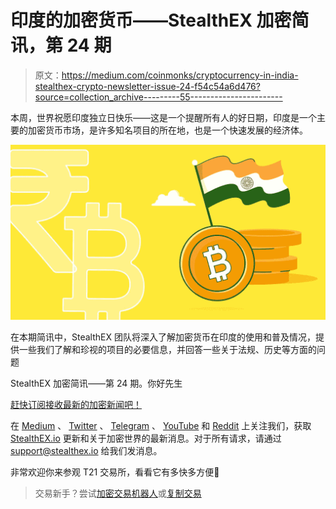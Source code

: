 # 印度的加密货币——StealthEX 加密简讯，第 24 期

> 原文：<https://medium.com/coinmonks/cryptocurrency-in-india-stealthex-crypto-newsletter-issue-24-f54c54a6d476?source=collection_archive---------55----------------------->

本周，世界祝愿印度独立日快乐——这是一个提醒所有人的好日期，印度是一个主要的加密货币市场，是许多知名项目的所在地，也是一个快速发展的经济体。

![](img/cec5accb8485c7cbca511ac0650f037a.png)

在本期简讯中，StealthEX 团队将深入了解加密货币在印度的使用和普及情况，提供一些我们了解和珍视的项目的必要信息，并回答一些关于法规、历史等方面的问题

StealthEX 加密简讯——第 24 期。你好先生 

[赶快订阅接收最新的加密新闻吧！](https://www.getrevue.co/profile/stealthex_io)

在 [Medium](https://stealthex-io.medium.com/) 、 [Twitter](https://twitter.com/Stealthex_io) 、 [Telegram](https://t.me/StealthEX) 、 [YouTube](https://www.youtube.com/channel/UCeES_XBesX76ge7xf1meuSw) 和 [Reddit](https://www.reddit.com/user/Stealthex_io) 上关注我们，获取 [StealthEX.io](https://stealthex.io/) 更新和关于加密世界的最新消息。对于所有请求，请通过 support@stealthex.io 给我们发消息。

非常欢迎你来参观 T21 交易所，看看它有多快多方便💛

> 交易新手？尝试[加密交易机器人](/coinmonks/crypto-trading-bot-c2ffce8acb2a)或[复制交易](/coinmonks/top-10-crypto-copy-trading-platforms-for-beginners-d0c37c7d698c)